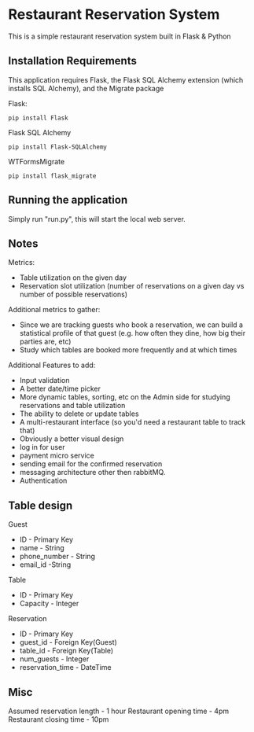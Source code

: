 # Restaurant Reservation System

This is a simple restaurant reservation system built in Flask & Python

## Installation Requirements
This application requires Flask, the Flask SQL Alchemy extension (which installs SQL Alchemy), and the Migrate package

Flask:
```
pip install Flask
```

Flask SQL Alchemy
```
pip install Flask-SQLAlchemy
```

WTFormsMigrate
```
pip install flask_migrate
```

## Running the application
Simply run "run.py", this will start the local web server.



## Notes
Metrics:
* Table utilization on the given day
* Reservation slot utilization (number of reservations on a given day vs number of possible reservations)

Additional metrics to gather:
* Since we are tracking guests who book a reservation, we can build a statistical profile of that guest (e.g. how often they dine, how big their parties are, etc)
* Study which tables are booked more frequently and at which times

Additional Features to add:
* Input validation
* A better date/time picker
* More dynamic tables, sorting, etc on the Admin side for studying reservations and table utilization
* The ability to delete or update tables
* A multi-restaurant interface (so you'd need a restaurant table to track that)
* Obviously a better visual design
* log in for user
* payment micro service
* sending email for the confirmed reservation
* messaging architecture other then rabbitMQ.
* Authentication 



## Table design
Guest
* ID - Primary Key
* name - String
* phone_number - String
* email_id -String

Table
* ID - Primary Key
* Capacity - Integer

Reservation
* ID - Primary Key
* guest_id - Foreign Key(Guest)
* table_id - Foreign Key(Table)
* num_guests - Integer
* reservation_time - DateTime

## Misc
Assumed reservation length - 1 hour 
Restaurant opening time - 4pm
Restaurant closing time - 10pm 
